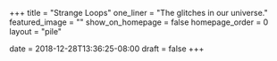 +++
title = "Strange Loops"
one_liner = "The glitches in our universe."
featured_image = ""
show_on_homepage = false
homepage_order = 0
layout = "pile"

date = 2018-12-28T13:36:25-08:00
draft = false
+++
